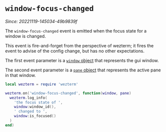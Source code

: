 # `window-focus-changed`

*Since: 20221119-145034-49b9839f*

The `window-focus-changed` event is emitted when the focus state for a window
is changed.

This event is fire-and-forget from the perspective of wezterm; it fires the
event to advise of the config change, but has no other expectations.

The first event parameter is a [`window` object](../window/index.md) that
represents the gui window.

The second event parameter is a [`pane` object](../pane/index.md) that
represents the active pane in that window.

```lua
local wezterm = require 'wezterm'

wezterm.on('window-focus-changed', function(window, pane)
  wezterm.log_info(
    'the focus state of ',
    window:window_id(),
    ' changed to ',
    window:is_focused()
  )
end)
```

